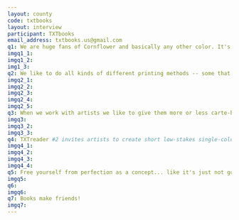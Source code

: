 ```yaml
---
layout: county 
code: txtbooks
layout: interview
participant: TXTbooks
email_address: txtbooks.us@gmail.com
q1: We are huge fans of Cornflower and basically any other color. It's got a great name, and kind of a perfect tonality for pairing. It does not necessarily mix great, but it's a challenge we can work with.
imgq1_1: 
imgq1_2: 
img1_3: 
q2: We like to do all kinds of different printing methods -- some that separate and translate original works into Riso-ready pieces, others that are directly digital and feed into the aesthetic process inherent to Riso printing. Both are fun, just different. In terms of form and process, we either try to be as considerate and realistic in terms of our goals as possible. Or we totally fuck it up make something crazy and kick ourselves the whole time.
imgq2_1: 
imgq2_2: 
imgq2_3: 
imgq2_4: 
imgq2_5: 
q3: When we work with artists we like to give them more or less carte-blance, though we do specify an ending price point and page specs so we can give people an idea of what to work towards. This way, we can kind of emerge from beginning to end with a shared sense of scale. We usually pick a launch date together and then work through any questions they may have, give feedback if desired, and run proofs as needed. When we work for ourselves, we try to workshop ideas amongst one another and strengthen things as they develop. Usually we come up with lots of ideas and only do a few. ☺
imgq3: 
imgq3_2: 
imgq3_3: 
q4: TXTreader #2 invites artists to create short low-stakes single-color zines which are then collated into signatures and distributed both as a collected set in single-book-form, and individually as zines from their respective creators. The books, which function as a grab-bag of sorts, are a nice way to bring a bunch of interesting artists together into a single "space." Our hope has been to create more fun in a less monumental fashion and to create more manageable printing for ourselves without sacrificing interest overall. This project has been one of our favorites and will be continuing into TXTreader #3, which will be a "Video Games" themed edition.
imgq4_1: 
imgq4_2: 
imgq4_3: 
imgq4_4: 
q5: Free yourself from perfection as a concept... like it's just not gonna happen with Riso. You may get close but don't kick yourself over registration mishaps -- Especially if you are working with used or repaired equipment. There is what a commenter on Riso Slack referred to as "an arms race" in small press publishing where more colors and more complicated print methods create a race for perfection which can obscure the point of the scene, which is at its core about ideas and distro and a sharing-centered ethos. So translate that into mindset and don't let a perceived race towards professionalism in the scene obscure your wish to create or take part. There is a place for every project. Also, publish with friends! It is much more fun and easier to maintain if you take the journey with others.
imgq5: 
q6: 
imgq6: 
q7: Books make friends!
imgq7: 
---
```

